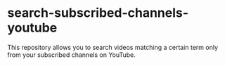 # search-subscribed-channels-youtube
This repository allows you to search videos matching a certain term only from your subscribed channels on YouTube.
